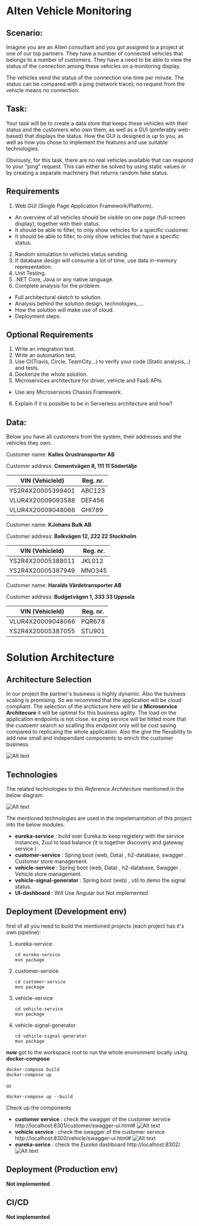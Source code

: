 # Alten Vehicle Monitoring

## Scenario:
Imagine you are an Alten consultant and you got assigned to a project at one of our top partners.
They have a number of connected vehicles that belongs to a number of customers.
They have a need to be able to view the status of the connection among these vehicles on a monitoring display.

The vehicles send the status of the connection one time per minute.
The status can be compared with a ping (network trace); no request from the vehicle means no connection.

## Task:
Your task will be to create a data store that keeps these vehicles with their status and the customers who own them, as well as a GUI (preferably web-based) that displays the status.
How the GUI is designed is up to you, as well as how you chose to implement the features and use suitable technologies.

Obviously, for this task, there are no real vehicles available that can respond to your "ping" request.
This can either be solved by using static values or ​​by creating a separate machinery that returns random fake status.

## Requirements
1. Web GUI (Single Page Application Framework/Platform).
 - An overview of all vehicles should be visible on one page (full-screen display), together with their status.
 - It should be able to filter, to only show vehicles for a specific customer.
 - It should be able to filter, to only show vehicles that have a specific status.
2. Random simulation to vehicles status sending.
3. If database design will consume a lot of time, use data in-memory representation.
4. Unit Testing.
5. .NET Core, Java or any native language.
6. Complete analysis for the problem.
 - Full architectural sketch to solution.
 - Analysis behind the solution design, technologies,....
 - How the solution will make use of cloud.
 - Deployment steps.

## Optional Requirements
1. Write an integration test.
2. Write an automation test.
3. Use CI(Travis, Circle, TeamCity...) to verify your code (Static analysis,..) and tests.
4. Dockerize the whole solution.
5. Microservices architecture for driver, vehicle and FaaS APIs.
 - Use any Microservices Chassis Framework.
6. Explain if it is possible to be in Serverless architecture and how?

## Data:
Below you have all customers from the system; their addresses and the vehicles they own.


 Customer name: **Kalles Grustransporter AB**
 
 Customer address: **Cementvägen 8, 111 11 Södertälje**
 
 |  VIN (VehicleId)    |   Reg. nr.   | 
 | --- | --- |
 |  YS2R4X20005399401  |   ABC123       | 
 |  VLUR4X20009093588  |   DEF456       | 
 |  VLUR4X20009048066   |  GHI789       | 

 Customer name: **KJohans Bulk AB** 
 
 Customer address: **Balkvägen 12, 222 22 Stockholm**
 
 |  VIN (VehicleId)   |    Reg. nr.     | 
 | --- | --- |
 |  YS2R4X20005388011  |   JKL012       | 
 |  YS2R4X20005387949  |   MNO345       | 

 Customer name: **Haralds Värdetransporter AB**
 
 Customer address: **Budgetvägen 1, 333 33 Uppsala** 
 
 | VIN (VehicleId)   |    Reg. nr. | 
 | --- | --- |
 |  VLUR4X20009048066  |   PQR678       | 
 |  YS2R4X20005387055  |  STU901       | 


# Solution Architecture

## Architecture Selection

In our project the partner's business is highly dynamic. Also the business scaling is promising. So we recommed that 
the application will be cloud compliant. The selection of the archicture here will be a **Microservice Architecure** it
will be optimal for this business agility. The load on the application endpoints is not close. ex:ping service will be 
hitted more that the custoemr search so scalling this endpoint only will be cost saving compared to replicaing the whole application. 
Also the give the flexability to add new small and independant components to enrich the customer business.

![Alt text](images/architecture.png?raw=true "Micoservice architecture")

## Technologies

The related technologies to this *Reference Architecture* mentioned in the below diagram. 

![Alt text](images/architecture2.png?raw=true "Micoservice architecture technologies")


The mentioned technologies are used in the impelemantation of this project into the below modules.
- **eureka-service** : build over Eureka to keep registery with the service instances, Zuul to load balance (it is together discovery and gateway service )
- **customer-service** : Spring boot (web, Data) , h2-database, swagger . Customer store management.
- **vehicle-service** : Spring boot (web, Data) , h2-database, Swagger . Vehicle store management.
- **vehicle-signal-generator** : Spring boot (web) , util to demo the signal status.
- **UI-dashboard** : Will Use Angular but  Not implemented


## Deployment (Development env)

first of all you need to build the mentioned projects (each project has it's own pipeline):

1. eureka-service
   ```shell
   cd eureka-service
   mvn package
   ```
2. customer-service
   ```shell
   cd customer-service
   mvn package
   ```
3. vehicle-service
   ```shell
   cd vehicle-service
   mvn package
   ```
4. vehicle-signal-generator
   ```shell
   cd vehicle-signal-generator
   mvn package
   ```
   
 **now** got to the workspace root to run the whole environment locally using **docker-compose**
 ```shell
 docker-compose build
 docker-compose up
 ```
 or 
 
 ```shell
 docker-compose up --build
 ```
 
 Check up the components
 
  
 - **customer service** : check the swagger of the customer service  http://localhost:8301/customer/swagger-ui.html#
   ![Alt text](images/customer-service.png?raw=true "Customer's API swagger")
 - **vehicle service** : check the swagger of the customer service  http://localhost:8300/vehicle/swagger-ui.html#
   ![Alt text](images/vehicle-service.png?raw=true "Customer's API swagger")
 - **eureka-serice** : check the *Eureka* dashboard http://localhost:8302/
  ![Alt text](images/eureka-service.png?raw=true "Eureka dashboard ")
## Deployment (Production env)
 **Not implemented**


## CI/CD
 
**Not implemented**

  

 
 
 
 










